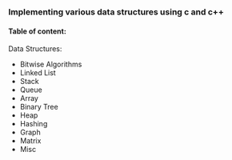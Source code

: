 <h3> Implementing various data structures using c and c++ </h3>

<h4> Table of content: </h4>

<p> Data Structures: </p>
<ul>
  <li> Bitwise Algorithms </li>
  <li>Linked List </li>
  <li>Stack </li>
  <li>Queue </li>
  <li>Array </li>
  <li>Binary Tree </li>
  <li>Heap </li>
  <li>Hashing </li>
  <li>Graph </li>
  <li>Matrix </li>
  <li>Misc </li>
</ul>
